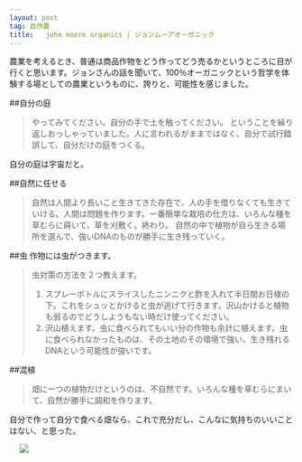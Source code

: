 ```yaml
---
layout: post
tag: 自然農
title:   john moore organics | ジョンムーアオーガニック
---
```



農業を考えるとき、普通は商品作物をどう作ってどう売るかというところに目が行くと思います。ジョンさんの話を聞いて、100％オーガニックという哲学を体験する場としての農業というものに、誇りと、可能性を感じました。


##自分の庭
>やってみてください。自分の手で土を触ってください。
ということを繰り返しおっしゃっていました。人に言われるがままではなく、自分で試行錯誤して、自分だけの庭をつくる。

自分の庭は宇宙だと。


##自然に任せる

>自然は人間より長いこと生きてきた存在で、人の手を借りなくても生きていける。人間は問題を作ります。一番簡単な栽培の仕方は、いろんな種を草むらに蒔いて、草を刈敷く。終わり。
>自然の中で植物が自ら生きる場所を選んで、強いDNAのものが勝手に生き残っていく。



##虫
作物には虫がつきます。

>虫対策の方法を２つ教えます。
>1. スプレーボトルにスライスしたニンニクと酢を入れて半日間お日様の下。これをシュッとかけると虫が逃げて行きます。沢山かけると植物も弱るのでどうしようもない時だけ使ってください。
>2. 沢山植えます。虫に食べられてもいい分の作物も余計に植えます。虫に食べられなかったものは、その土地のその環境で強い、生き残れるDNAという可能性が強いです。



##混植
>畑に一つの植物だけというのは、不自然です。いろんな種を草むらにまいて、自然が勝手に調和を作ります。

自分で作って自分で食べる畑なら、これで充分だし、こんなに気持ちのいいことはない、と思った。



　
<a href="http://www.jmorganics.jp/" target="_blank"><img src="http://f.hatena.ne.jp/images/fotolife/k/kobapan/20101119/20101119222845.png" name="jmorganics"></a>
